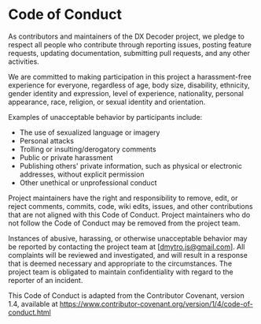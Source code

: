 # Code of Conduct

As contributors and maintainers of the DX Decoder project, we pledge to respect all people who contribute through reporting issues, posting feature requests, updating documentation, submitting pull requests, and any other activities.

We are committed to making participation in this project a harassment-free experience for everyone, regardless of age, body size, disability, ethnicity, gender identity and expression, level of experience, nationality, personal appearance, race, religion, or sexual identity and orientation.

Examples of unacceptable behavior by participants include:

- The use of sexualized language or imagery
- Personal attacks
- Trolling or insulting/derogatory comments
- Public or private harassment
- Publishing others' private information, such as physical or electronic addresses, without explicit permission
- Other unethical or unprofessional conduct

Project maintainers have the right and responsibility to remove, edit, or reject comments, commits, code, wiki edits, issues, and other contributions that are not aligned with this Code of Conduct. Project maintainers who do not follow the Code of Conduct may be removed from the project team.

Instances of abusive, harassing, or otherwise unacceptable behavior may be reported by contacting the project team at [dmytro.js@gmail.com]. All complaints will be reviewed and investigated, and will result in a response that is deemed necessary and appropriate to the circumstances. The project team is obligated to maintain confidentiality with regard to the reporter of an incident.

This Code of Conduct is adapted from the Contributor Covenant, version 1.4, available at https://www.contributor-covenant.org/version/1/4/code-of-conduct.html


